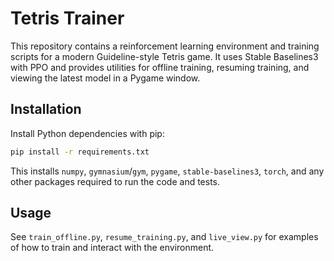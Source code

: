 # Tetris Trainer

This repository contains a reinforcement learning environment and training scripts
for a modern Guideline-style Tetris game. It uses Stable Baselines3 with PPO and
provides utilities for offline training, resuming training, and viewing the
latest model in a Pygame window.

## Installation

Install Python dependencies with pip:

```bash
pip install -r requirements.txt
```

This installs `numpy`, `gymnasium`/`gym`, `pygame`, `stable-baselines3`, `torch`, and
any other packages required to run the code and tests.

## Usage

See `train_offline.py`, `resume_training.py`, and `live_view.py` for examples of
how to train and interact with the environment.
